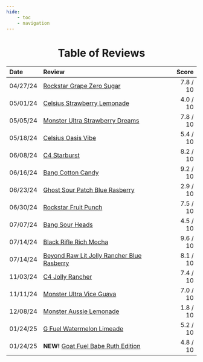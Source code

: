 ```yaml
---
hide:
    - toc
    - navigation
---
```


<h1 style="text-align: center;">Table of Reviews</h1>

| Date     | Review                                                                                                     | Score    |
| :------- | :--------------------------------------------------------------------------------------------------------- | -------: |
| 04/27/24 | [Rockstar Grape Zero Sugar](reviews/posts/rockstar_grape_zero_sugar.md)                                    | 7.8 / 10 |
| 05/01/24 | [Celsius Strawberry Lemonade](reviews/posts/celsius_strawberry_lemonade.md)                                | 4.0 / 10 |
| 05/05/24 | [Monster Ultra Strawberry Dreams](reviews/posts/monster_ultra_strawberry_dreams.md)                        | 7.8 / 10 |
| 05/18/24 | [Celsius Oasis Vibe](reviews/posts/celsius_oasis_vibe.md)                                                  | 5.4 / 10 |
| 06/08/24 | [C4 Starburst](reviews/posts/c4_starburst.md)                                                              | 8.2 / 10 |
| 06/16/24 | [Bang Cotton Candy](reviews/posts/bang_cotton_candy.md)                                                    | 9.2 / 10 |
| 06/23/24 | [Ghost Sour Patch Blue Rasberry](reviews/posts/ghost_sour_patch_blue_raspberry.md)                         | 2.9 / 10 |
| 06/30/24 | [Rockstar Fruit Punch](reviews/posts/rockstar_fruit_punch.md)                                              | 7.5 / 10 |
| 07/07/24 | [Bang Sour Heads](reviews/posts/bang_sour_heads.md)                                                        | 4.5 / 10 |
| 07/14/24 | [Black Rifle Rich Mocha](reviews/posts/black_rifle_rich_mocha.md)                                          | 9.6 / 10 |
| 07/14/24 | [Beyond Raw Lit Jolly Rancher Blue Rasberry](reviews/posts/beyond_raw_lit_jolly_rancher_blue_raspberry.md) | 8.1 / 10 |
| 11/03/24 | [C4 Jolly Rancher](reviews/posts/c4_jolly_rancher.md)                                                      | 7.4 / 10 |
| 11/11/24 | [Monster Ultra Vice Guava](reviews/posts/monster_ultra_vice_guava.md)                                      | 7.0 / 10 |
| 12/08/24 | [Monster Aussie Lemonade](reviews/posts/monster_aussie_lemonade.md)                                        | 1.8 / 10 |
| 01/24/25 | [G Fuel Watermelon Limeade](reviews/posts/g_fuel_watermelon_limeade.md)                                    | 5.2 / 10 |
| 01/24/25 | **NEW!** [Goat Fuel Babe Ruth Edition](reviews/posts/goat_fuel_babe_ruth_edition.md)                       | 4.8 / 10 |

